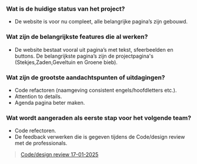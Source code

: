 ### Wat is de huidige status van het project?
- De website is voor nu compleet, alle belangrijke pagina’s zijn gebouwd.

### Wat zijn de belangrijkste features die al werken?
- De website bestaat vooral uit pagina’s met tekst, sfeerbeelden en buttons. De belangrijkste pagina’s zijn de projectpagina's (Stekjes,Zaden,Geveltuin en Groene bieb). 
  
### Wat zijn de grootste aandachtspunten of uitdagingen?

- Code refactoren (naamgeving consistent engels/hoofdletters etc.).
- Attention to details.
- Agenda pagina beter maken.


### Wat wordt aangeraden als eerste stap voor het volgende team?

- Code refectoren.
- De feedback verwerken die is gegeven tijdens de Code/design review met de professionals.
> [Code/design review 17-01-2025](https://github.com/fdnd-agency/buurtcampus-oost/issues/331#issuecomment-2598302431)
